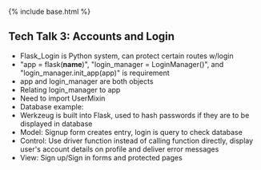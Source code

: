 {% include base.html %}

## Tech Talk 3: Accounts and Login

- Flask_Login is Python system, can protect certain routes w/login
- "app = flask(__name__)", "login_manager = LoginManager()", and "login_manager.init_app(app)" is requirement
- app and login_manager are both objects
- Relating login_manager to app
- Need to import UserMixin
- Database example: 
- Werkzeug is built into Flask, used to hash passwords if they are to be displayed in database 
- Model: Signup form creates entry, login is query to check database
- Control: Use driver function instead of calling function directly, display user's account details on profile and deliver error messages
- View: Sign up/Sign in forms and protected pages
